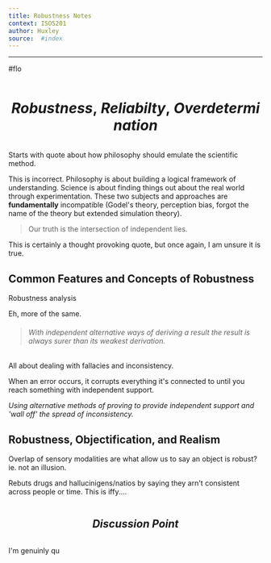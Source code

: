 ```yaml
---
title: Robustness Notes 
context: ISOS201
author: Huxley 
source:  #index
---
```


---
#flo


```
```
# $$Robustness,\ Reliabilty,\ Overdetermination$$
```
```


Starts with quote about how philosophy should emulate the scientific method. 

This is incorrect. Philosophy is about building a logical framework of understanding. Science is about finding things out about the real world through experimentation. These two subjects and approaches are **fundamentally** incompatible (Godel's theory, perception bias, forgot the name of the theory but extended simulation theory). 

> Our truth is the intersection of independent lies.

This is certainly a thought provoking quote, but once again, I am unsure it is true.  



## Common Features and Concepts of Robustness 

 Robustness analysis
 
Eh, more of the same. 


> ###### With independent alternative ways of deriving a result the result is always surer than its weakest derivation.


All about dealing with fallacies and inconsistency. 

When an error occurs, it corrupts everything it's connected to until you reach something with independent support. 

*Using alternative methods of proving to provide independent support and 'wall off' the spread of inconsistency.*


## Robustness, Objectification, and Realism


Overlap of sensory modalities are what allow us to say an object is robust? ie. not an illusion. 

Rebuts drugs and hallucinigens/natios by saying they arn't consistent across people or time. This is iffy....


```
```
## $$Discussion\ Point$$
```
```


I'm genuinly qu



























